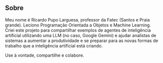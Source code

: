 ## Sobre

Meu nome é Ricardo Pupo Larguesa, professor da Fatec (Santos e Praia grande). Leciono Programação Orientada a Objetos e Machine Learning. Criei este projeto para compartilhar exemplos de agentes de inteligência artificial utilizando uma LLM (no caso, Google Gemini) e ajudar analistas de sistemas a aumentar a produtividade e se preparar para as novas formas de trabalho que a inteligência artificial está criando.

Use à vontade, compartilhe e colabore.